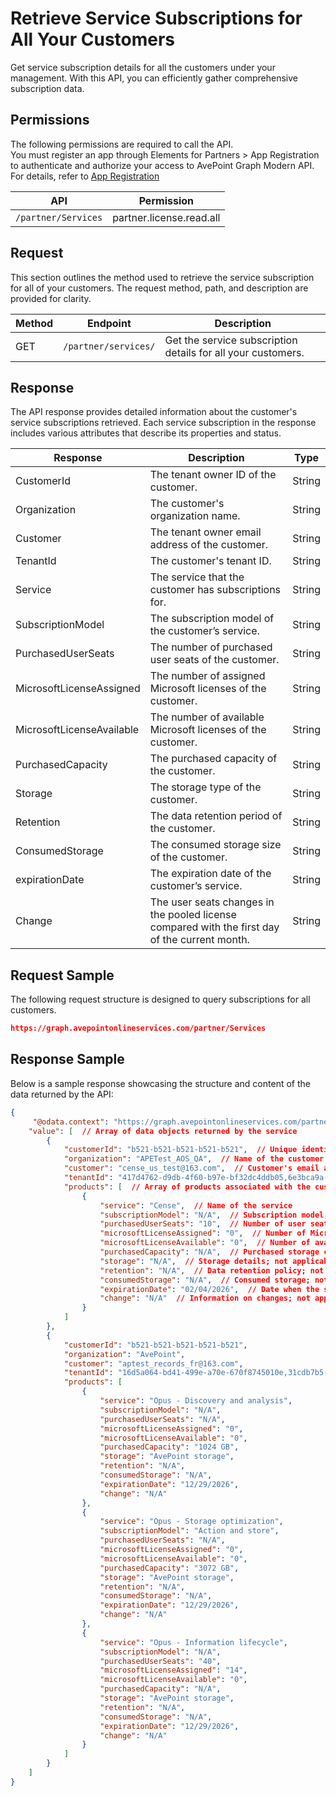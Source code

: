 # Retrieve Service Subscriptions for All Your Customers

Get service subscription details for all the customers under your management. With this API, you can efficiently gather comprehensive subscription data.

## Permissions  

The following permissions are required to call the API.  
You must register an app through Elements for Partners > App Registration to authenticate and authorize your access to AvePoint Graph Modern API. For details, refer to [App Registration](https://cdn.avepoint.com/assets/apelements-webhelp/avepoint-elements-for-partners/index.htm#!Documents/appregistration.htm)  

| API |Permission  |
|-----------|--------------|
| `/partner/Services`|partner.license.read.all |  

## Request

This section outlines the method used to retrieve the service subscription for all of your customers. The request method, path, and description are provided for clarity.  

| Method | Endpoint | Description |
| --- | --- | --- |
| GET | `/partner/services/` | Get the service subscription details for all your customers. |

## Response

The API response provides detailed information about the customer's service subscriptions retrieved. Each service subscription in the response includes various attributes that describe its properties and status.

| Response | Description | Type |
| --- | --- | --- |
| CustomerId | The tenant owner ID of the customer. | String |
| Organization | The customer's organization name. | String |
| Customer | The tenant owner email address of the customer. | String |
| TenantId | The customer's tenant ID. | String |
| Service | The service that the customer has subscriptions for. | String |
| SubscriptionModel | The subscription model of the customer’s service. | String |
| PurchasedUserSeats | The number of purchased user seats of the customer. | String |
| MicrosoftLicenseAssigned | The number of assigned Microsoft licenses of the customer. | String |
| MicrosoftLicenseAvailable | The number of available Microsoft licenses of the customer. | String |
| PurchasedCapacity | The purchased capacity of the customer. | String |
| Storage | The storage type of the customer. | String |
| Retention | The data retention period of the customer. | String |
| ConsumedStorage | The consumed storage size of the customer. | String |
| expirationDate | The expiration date of the customer’s service. | String |
| Change | The user seats changes in the pooled license compared with the first day of the current month. | String |

## Request Sample

The following request structure is designed to query subscriptions for all customers.

```json
https://graph.avepointonlineservices.com/partner/Services
```

## Response Sample

Below is a sample response showcasing the structure and content of the data returned by the API:

```json
{
     "@odata.context": "https://graph.avepointonlineservices.com/partner/$metadata#Services",  // OData context URL for the service metadata
    "value": [  // Array of data objects returned by the service
        {
            "customerId": "b521-b521-b521-b521-b521",  // Unique identifier for the customer
            "organization": "APETest_AOS_QA",  // Name of the customer's organization
            "customer": "cense_us_test@163.com",  // Customer's email address or username
            "tenantId": "417d4762-d9db-4f60-b97e-bf32dc4ddb05,6e3bca9a-a5e9-4b31-858e-c718983cfb70,9a802a7f-61de-49c4-a997-c53f80036c64,dd7a65a8-464b-4a1b-bd5d-66c9a93d5bc4,f0392f21-9bc1-4db1-b323-866eb0d60232",  // Comma-separated list of tenant IDs associated with the customer
            "products": [  // Array of products associated with the customer
                {
                    "service": "Cense",  // Name of the service
                    "subscriptionModel": "N/A",  // Subscription model; not applicable here
                    "purchasedUserSeats": "10",  // Number of user seats purchased
                    "microsoftLicenseAssigned": "0",  // Number of Microsoft licenses assigned
                    "microsoftLicenseAvailable": "0",  // Number of available Microsoft licenses
                    "purchasedCapacity": "N/A",  // Purchased storage capacity; not applicable here
                    "storage": "N/A",  // Storage details; not applicable here
                    "retention": "N/A",  // Data retention policy; not applicable here
                    "consumedStorage": "N/A",  // Consumed storage; not applicable here
                    "expirationDate": "02/04/2026",  // Date when the subscription expires
                    "change": "N/A"  // Information on changes; not applicable here
                }
            ]
        },
        {
            "customerId": "b521-b521-b521-b521-b521",
            "organization": "AvePoint",
            "customer": "aptest_records_fr@163.com",
            "tenantId": "16d5a064-bd41-499e-a70e-670f8745010e,31cdb7b5-2307-4874-9be4-9e459cca4770,47ea9460-25ae-4afd-9d13-57dfc719e290,e20c6264-28ec-4233-ab11-92c9489b80b1",
            "products": [
                {
                    "service": "Opus - Discovery and analysis",
                    "subscriptionModel": "N/A",
                    "purchasedUserSeats": "N/A",
                    "microsoftLicenseAssigned": "0",
                    "microsoftLicenseAvailable": "0",
                    "purchasedCapacity": "1024 GB",
                    "storage": "AvePoint storage",
                    "retention": "N/A",
                    "consumedStorage": "N/A",
                    "expirationDate": "12/29/2026",
                    "change": "N/A"
                },
                {
                    "service": "Opus - Storage optimization",
                    "subscriptionModel": "Action and store",
                    "purchasedUserSeats": "N/A",
                    "microsoftLicenseAssigned": "0",
                    "microsoftLicenseAvailable": "0",
                    "purchasedCapacity": "3072 GB",
                    "storage": "AvePoint storage",
                    "retention": "N/A",
                    "consumedStorage": "N/A",
                    "expirationDate": "12/29/2026",
                    "change": "N/A"
                },
                {
                    "service": "Opus - Information lifecycle",
                    "subscriptionModel": "N/A",
                    "purchasedUserSeats": "40",
                    "microsoftLicenseAssigned": "14",
                    "microsoftLicenseAvailable": "0",
                    "purchasedCapacity": "N/A",
                    "storage": "AvePoint storage",
                    "retention": "N/A",
                    "consumedStorage": "N/A",
                    "expirationDate": "12/29/2026",
                    "change": "N/A"
                }
            ]
        }
    ]
}
```